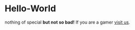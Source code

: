 # Hello-World
nothing of special
<b>but not so bad!</b>
If you are a gamer <a href="https://www.playworldlab.it">visit us</a>.
